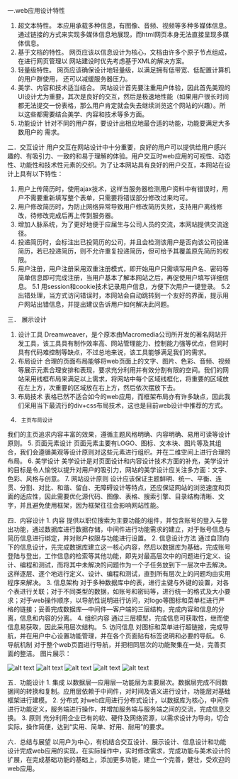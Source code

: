 一.web应用设计特性
1.  超文本特性。
本应用承载多种信息，有图像、音频、视频等多种多媒体信息。通过链接的方式来实现多媒体信息地展现，而html网页本身无法直接呈现多媒体信息。
2.	基于文档的特性。
			网页应该以信息设计为核心，文档由许多个原子节点组成，在进行网页管理以		网站建设时优先考虑基于XML的解决方案。
3.	轻量级特性。
			网页应该确保设计地轻量级，以满足拥有低带宽、低配置计算机的用户群使用，		还可以减缓服务器压力。
4.	美学、内容和技术适当结合。
网站设计首先要注重用户体验，因此首先美观的UI设计尤为重要，其次是良好的交互，然后是极速地性能（如果用户很长时间都无法提交一份表格，那么用户肯定就会失去继续浏览这个网站的兴趣）。所以这些都需要结合美学、内容和技术等多方面。
5.	功能设计
			针对不同的用户群，要设计出相应地最合适的功能，功能要满足大多数用户的		需求。

二．交互设计
用户交互在网站设计中十分重要，良好的用户可以提供给用户感兴趣的、有吸引力、一致的和易于理解的体验。用户交互时web应用的可视性、动态性、功能性和技术性元素的交织。为了让本网站具有良好的用户交互，本网站在设计上具有以下特性：
1.	用户上传简历时，使用ajax技术，这样当服务器检测用户资料中有错误时，用户不需要重新填写整个表单，只需要将错误部分修改过来均可。
2.	用户修改简历时，为防止网络异常导致用户修改简历失败，支持用户离线修改，待修改完成后再上传到服务器。
3.	增加人脉系统，为了更好地便于应届生与公司人员的交流，本网站提供交流途径。
4.	投递简历时，会标注出已投简历的公司，并且会检测该用户是否向该公司投递简历，若已投递简历，则不允许重复投递简历，但可给予其覆盖原先简历的权限。
5.	用户注册，用户注册采用双重注册模式，即开始用户只需填写用户名、密码等简单信息即可完成注册，当用户基本了解本网站之后，再促使用户填写详细信息。
5.1	用session和cookie技术记录用户信息，方便下次用户一键登录。 
5.2	出错处理，当方式访问错误时，本网站会自动跳转到一个友好的界面，提示用户网站出错信息，并提出建议告诉用户如何解决此问题。


三．	展示设计
1.	设计工具
Dreamweaver，是个原本由Macromedia公司所开发的著名网站开发工具，该工具具有制作效率高、网站管理能力、控制能力强等优点，但同时具有代码难控制等缺点，不过总地来说，该工具能够满足我们的需求。
2.	布局设计
合理的页面布局能够将web页面上的文字、图片、色彩、音频、视频等展示元素合理安排和表现，要求充分利用并有效分割有限的空间。我们的网站采用线框布局来满足以上需求，将网站中每个区域线框化，将重要的区域放在左上方，次重要的区域放在右上方，然后依次摆放下去。
3.	 布局技术
表格已然不适合如今的web应用，而框架布局亦有许多缺点，因此我们采用当下最流行的div+css布局技术，这也是目前web设计中推荐的方式。
4.		主页布局设计
我们的主页追求内容丰富的效果，遵循主题风格明确、内容明确、易用可读等设计原则。
5.		页面元素设计
页面元素主要有LOGO、图标、文本块、图片等及其组合，我们会遵循美观等设计原则对这些元素进行组织。并在二维空间上进行合理的布局。
6.		美学设计
美学设计是对页面设计和内容设计技术方面的补充，美学设计的目标是令人愉悦以提升对用户的吸引力，网站的美学设计应关注多方面：文字、色彩、风格与创意。
7.		网站设计原则
设计应该保证主题鲜明、统一、平衡、连贯、分割、对比、和谐、留白、无障碍设计等特点，还应保证网站的浏览速度和页面的适应性，因此需要优化源代码、图像、表格、搜索引擎、目录结构清晰、文字，并且避免使用框架，因为框架往往会影响网站性能。

四．内容设计
	1.	内容
			提供以职位搜索为主要功能的组件，并包含账号的登入与登出功能，通过数据库进行数据存储，中间件进行功能需求的建立，对于账号信息与简历信息进行绑定，并对账户权限与功能进行设置。
2.	信息设计方法
			通过自顶向下的信息设计，先完成数据库建立这一核心内容，然后以数据库为基础，完成账号登陆与登出，工作信息的检索等其他功能，即先对最高层次中的问题进行定义、设计、编程和测试，而将其中未解决的问题作为一个子任务放到下一层次中去解决。这样逐层、逐个地进行定义、设计、编程和测试，直到所有层次上的问题均由实用程序来解决。
	3.	信息架构
			对于多种数据库中的表，进行主键与外键的设置，对各个表进行关联；对于不同类型的数据，如账号和密码等，进行统一的格式及大小要求；对于web操作顺序，以导航性说明进行访问，对logo等图标和菜单栏进行严格的链接；妥善完成数据库—中间件—客户端的三层结构，完成内容和信息的分离，信息和内容的分离。
	4.	组织内容
		通过三层模型，完成信息可获取性，继而使信息易获取，因此采用层次结构。
	5.	访问信息
对图标和菜单进行超链接，完成导航，并在用户中心设置功能管理，并在各个页面贴有标签说明和必要的导航。
	6.	导航机制
对于整个web页面进行导航，并把相同层次的功能聚集在一处，完善页面的整洁。
图片展示：

![alt text](http://ww2.sinaimg.cn/mw1024/8a9dfd75jw1e5follgzszj20ai0a5q4r.jpg)
![alt text](http://ww4.sinaimg.cn/mw1024/8a9dfd75jw1e5folmrj14j20k80dvacq.jpg)
![alt text](http://ww3.sinaimg.cn/mw1024/8a9dfd75jw1e5folnmlkvj20hy0a6jrw.jpg)
![alt text](http://ww2.sinaimg.cn/mw1024/8a9dfd75jw1e5folm7xa8j20n7098jvn.jpg)
![alt text](http://ww2.sinaimg.cn/mw1024/8a9dfd75jw1e5folnb1kfj20o906u0uj.jpg)

五．功能设计
	1.	集成
以数据层—应用层—功能层为主要层次。数据层完成不同数据间的转换和复制。应用层依赖于中间件，对时间及语义进行设计，功能层对基础框架进行建模。
2.	分布式
对web应用进行分布式设计，以数据库为核心，中间件进行功能定义，服务端进行操作，并增加服务端与服务端之间的交流，完成信息交换。
3.	原则
充分利用企业已有的软、硬件及网络资源，以需求设计为导向，切合实际，操作简便，达到“实用、简单、好用、耐用”的要求。

六．总结与展望
	以用户为中心，有机结合交互设计、展示设计、信息设计和功能设计完成web应用的实现，在实际操作中，实时修改需求，完成功能与美术设计的扩展，在完成基础功能的基础上，添加更多功能，建立一个完善，健壮，受欢迎的web应用。
